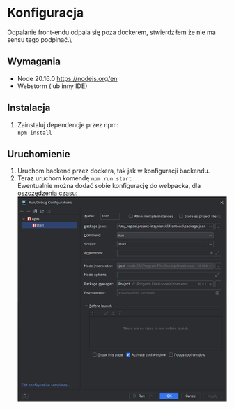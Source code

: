 # Konfiguracja
Odpalanie front-endu odpala się poza dockerem, stwierdziłem że nie ma sensu tego podpinać.\

## Wymagania
* Node 20.16.0 https://nodejs.org/en
* Webstorm (lub inny IDE)

## Instalacja
1. Zainstaluj dependencje przez npm:\
``npm install``

## Uruchomienie
1. Uruchom backend przez dockera, tak jak w konfiguracji backendu.
2. Teraz uruchom komendę
``npm run start``\
Ewentualnie można dodać sobie konfigurację do webpacka, dla oszczędzenia czasu:\
![img.png](img.png)